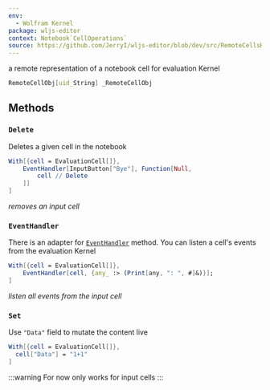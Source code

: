 ```yaml
---
env:
  - Wolfram Kernel
package: wljs-editor
context: Notebook`CellOperations`
source: https://github.com/JerryI/wljs-editor/blob/dev/src/RemoteCellsKernel.wl
---
```

a remote representation of a notebook cell for evaluation Kernel

```mathematica
RemoteCellObj[uid_String] _RemoteCellObj
```

## Methods
### `Delete`
Deletes a given cell in the notebook

```mathematica title="Self destruction"
With[{cell = EvaluationCell[]},
	EventHandler[InputButton["Bye"], Function[Null,
		cell // Delete
	]]
]
```
*removes an input cell*

### `EventHandler`
There is an adapter for [`EventHandler`](frontend/Reference/Misc/Events.md#`EventHandler`) method. You can listen a cell's events from the evaluation Kernel  

```mathematica
With[{cell = EvaluationCell[]},
	EventHandler[cell, {any_ :> (Print[any, ": ", #]&)}];
]
```
*listen all events from the input cell*

### `Set`
Use `"Data"` field to mutate the content live

```mathematica
With[{cell = EvaluationCell[]},
  cell["Data"] = "1+1"
]
```

:::warning
For now only works for input cells
:::